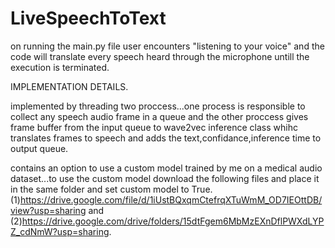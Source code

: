 # LiveSpeechToText

on running the main.py file user encounters "listening to your voice" and the code will translate every speech heard through the microphone untill the execution is terminated.

IMPLEMENTATION DETAILS.

implemented by threading two proccess...one process is responsible to collect any speech audio frame in a queue and the other proccess gives frame buffer from the input queue to wave2vec inference class whihc translates frames to speech and adds the text,confidance,inference time  to output queue.

contains an option to use a custom model trained by me on a medical audio dataset...to use the custom model download the following files and place it in the same folder and set custom model to True.(1)https://drive.google.com/file/d/1iUstBQxqmCtefrqXTuWmM_OD7IEOttDB/view?usp=sharing and (2)https://drive.google.com/drive/folders/15dtFgem6MbMzEXnDflPWXdLYPZ_cdNmW?usp=sharing.
